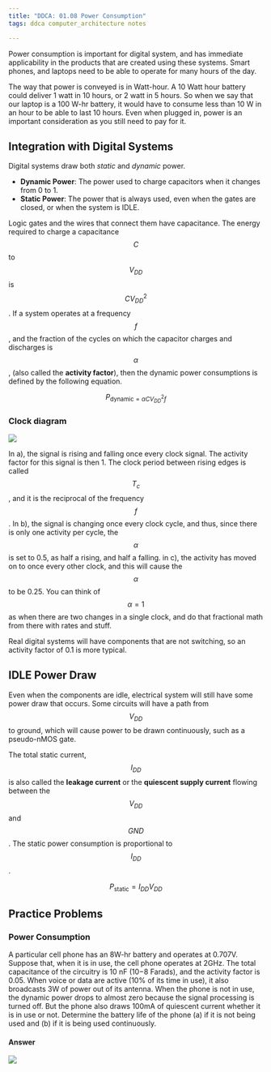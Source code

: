 ```yaml
---
title: "DDCA: 01.08 Power Consumption"
tags: ddca computer_architecture notes

---
```


Power consumption is important for digital system, and has immediate applicability in the products that are created using these systems. Smart phones, and laptops need to be able to operate for many hours of the day.

The way that power is conveyed is in Watt-hour. A 10 Watt hour battery could deliver 1 watt in 10 hours, or 2 watt in 5 hours. So when we say that our laptop is a 100 W-hr battery, it would have to consume less than 10 W in an hour to be able to last 10 hours. Even when plugged in, power is an important consideration as you still need to pay for it.

## Integration with Digital Systems

Digital systems draw both *static* and *dynamic* power.
- **Dynamic Power**: The power used to charge capacitors when it changes from 0 to 1.
- **Static Power**: The power that is always used, even when the gates are closed, or when the system is IDLE.

Logic gates and the wires that connect them have capacitance. The energy required to charge a capacitance $$C$$ to $$V_{DD}$$ is $${CV_{DD}}^2$$. If a system operates at a frequency $$f$$, and the fraction of the cycles on which the capacitor charges and discharges is $$\alpha$$, (also called the **activity factor**), then the dynamic power consumptions is defined by the following equation.

$$
P_{\text{dynamic}=\alpha C{V_{DD}}^2f}
$$

### Clock diagram

![](/assets/Pasted%20image%2020230618183400.png)

In a), the signal is rising and falling once every clock signal. The activity factor for this signal is then 1. The clock period between rising edges is called $$T_c$$, and it is the reciprocal of the frequency $$f$$. In b), the signal is changing once every clock cycle, and thus, since there is only one activity per cycle, the $$\alpha$$ is set to 0.5, as half a rising, and half a falling. in c), the activity has moved on to once every other clock, and this will cause the $$\alpha$$ to be 0.25. You can think of $$\alpha=1$$ as when there are two changes in a single clock, and do that fractional math from there with rates and stuff.

Real digital systems will have components that are not switching, so an activity factor of 0.1 is more typical.

## IDLE Power Draw

Even when the components are idle, electrical system will still have some power draw that occurs. Some circuits will have a path from $$V_{DD}$$ to ground, which will cause power to be drawn continuously, such as a pseudo-nMOS gate.

The total static current, $$I_{DD}$$ is also called the **leakage current** or the **quiescent supply current** flowing between the $$V_{DD}$$ and $$GND$$. The static power consumption is proportional to $$I_{DD}$$.

$$
P_{\text{static}}=I_{DD}V_{DD}
$$

## Practice Problems

### Power Consumption

A particular cell phone has an 8W-hr battery and operates at 0.707V. Suppose that, when it is in use, the cell phone operates at 2GHz. The total capacitance of the circuitry is 10 nF (10−8 Farads), and the activity factor is 0.05. When voice or data are active (10% of its time in use), it also broadcasts 3W of power out of its antenna. When the phone is not in use, the dynamic power drops to almost zero because the signal processing is turned off. But the phone also draws 100mA of quiescent current whether it is in use or not. Determine the battery life of the phone (a) if it is not being used and (b) if it is being used continuously.

#### Answer

![](/assets/powerex-5.jpg)




